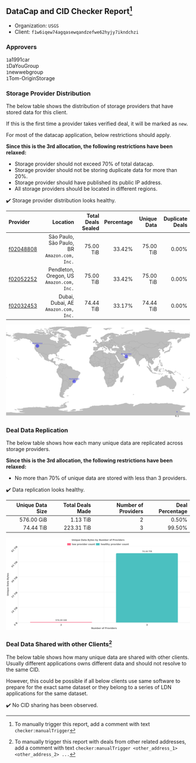 ## DataCap and CID Checker Report[^1]
 - Organization: `USGS`
 - Client: `f1w6iqew74agqasewqandzefwe62hyjy7ikndchzi`
### Approvers
`1`a1991car<br/>`1`DaYouGroup<br/>`1`newwebgroup<br/>`1`Tom-OriginStorage

### Storage Provider Distribution
The below table shows the distribution of storage providers that have stored data for this client.

If this is the first time a provider takes verified deal, it will be marked as `new`.

For most of the datacap application, below restrictions should apply.

**Since this is the 3rd allocation, the following restrictions have been relaxed:**
 - Storage provider should not exceed 70% of total datacap.
 - Storage provider should not be storing duplicate data for more than 20%.
 - Storage provider should have published its public IP address.
 - All storage providers should be located in different regions.

✔️ Storage provider distribution looks healthy.

| Provider                                              |                                        Location | Total Deals Sealed | Percentage | Unique Data | Duplicate Deals |
| :---------------------------------------------------- | ----------------------------------------------: | -----------------: | ---------: | ----------: | --------------: |
| [f02048808](https://filfox.info/en/address/f02048808) | São Paulo, São Paulo, BR<br/>`Amazon.com, Inc.` |          75.00 TiB |     33.42% |   75.00 TiB |           0.00% |
| [f02052252](https://filfox.info/en/address/f02052252) |    Pendleton, Oregon, US<br/>`Amazon.com, Inc.` |          75.00 TiB |     33.42% |   75.00 TiB |           0.00% |
| [f02032453](https://filfox.info/en/address/f02032453) |         Dubai, Dubai, AE<br/>`Amazon.com, Inc.` |          74.44 TiB |     33.17% |   74.44 TiB |           0.00% |

<img src="https://raw.githubusercontent.com/data-preservation-programs/filplus-checker-assets/main/filecoin-project/filecoin-plus-large-datasets/issues/1757/1688398215871.png"/>

### Deal Data Replication
The below table shows how each many unique data are replicated across storage providers.


**Since this is the 3rd allocation, the following restrictions have been relaxed:**
- No more than 70% of unique data are stored with less than 3 providers.

✔️ Data replication looks healthy.

| Unique Data Size | Total Deals Made | Number of Providers | Deal Percentage |
| ---------------: | ---------------: | ------------------: | --------------: |
|       576.00 GiB |         1.13 TiB |                   2 |           0.50% |
|        74.44 TiB |       223.31 TiB |                   3 |          99.50% |

<img src="https://raw.githubusercontent.com/data-preservation-programs/filplus-checker-assets/main/filecoin-project/filecoin-plus-large-datasets/issues/1757/1688398216844.png"/>

### Deal Data Shared with other Clients[^3]
The below table shows how many unique data are shared with other clients.
Usually different applications owns different data and should not resolve to the same CID.

However, this could be possible if all below clients use same software to prepare for the exact same dataset or they belong to a series of LDN applications for the same dataset.

✔️ No CID sharing has been observed.

[^1]: To manually trigger this report, add a comment with text `checker:manualTrigger`

[^2]: Deals from those addresses are combined into this report as they are specified with `checker:manualTrigger`

[^3]: To manually trigger this report with deals from other related addresses, add a comment with text `checker:manualTrigger <other_address_1> <other_address_2> ...`
